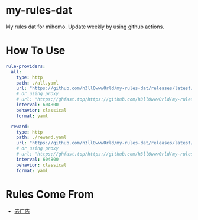 # my-rules-dat
My rules dat for mihomo. Update weekly by using github actions.

# How To Use
```yaml
rule-providers:
  all:
    type: http
    path: ./all.yaml
    url: "https://github.com/h3ll0www0rld/my-rules-dat/releases/latest/download/all.yaml"
    # or using proxy
    # url: "https://ghfast.top/https://github.com/h3ll0www0rld/my-rules-dat/releases/latest/download/all.yaml"
    interval: 604800
    behavior: classical
    format: yaml

  reward:
    type: http
    path: ./reward.yaml
    url: "https://github.com/h3ll0www0rld/my-rules-dat/releases/latest/download/reward.yaml"
    # or using proxy
    # url: "https://ghfast.top/https://github.com/h3ll0www0rld/my-rules-dat/releases/latest/download/reward.yaml"
    interval: 604800
    behavior: classical
    format: yaml
```

# Rules Come From
- [去广告](https://github.com/lingeringsound/10007/)
